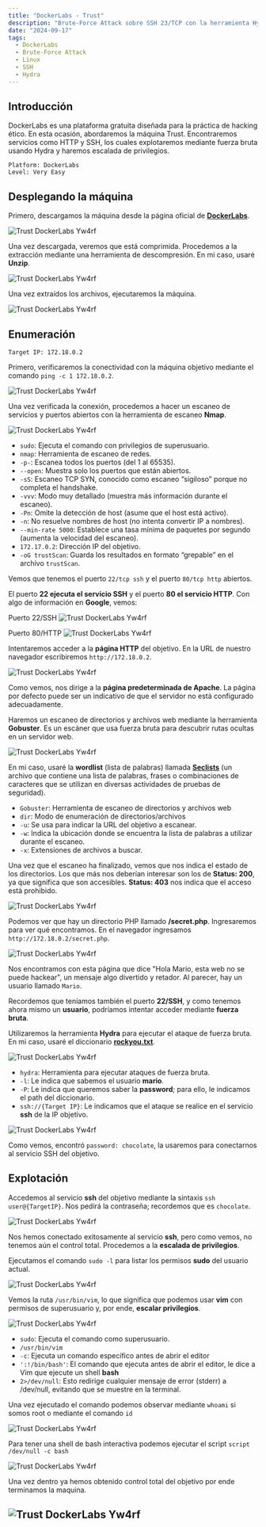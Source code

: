 ```yaml
---
title: "DockerLabs - Trust"
description: "Brute-Force Attack sobre SSH 23/TCP con la herramienta Hydra"
date: "2024-09-17"
tags:
  - DockerLabs
  - Brute-Force Attack
  - Linux
  - SSH
  - Hydra
---
```

## Introducción

DockerLabs es una plataforma gratuita diseñada para la práctica de hacking ético. En esta ocasión, abordaremos la máquina Trust. Encontraremos servicios como HTTP y SSH, los cuales explotaremos mediante fuerza bruta usando Hydra y haremos escalada de privilegios.

~~~
Platform: DockerLabs
Level: Very Easy
~~~

## Desplegando la máquina

Primero, descargamos la máquina desde la página oficial de [**DockerLabs**](https://dockerlabs.es/).

![Trust DockerLabs Yw4rf](https://old-blog-yw4rf.vercel.app/_astro/trust-download.naCChZta_Z1cHPxL.webp)

Una vez descargada, veremos que está comprimida. Procedemos a la extracción mediante una herramienta de descompresión. En mi caso, usaré **Unzip**.

![Trust DockerLabs Yw4rf](https://old-blog-yw4rf.vercel.app/_astro/trust.D9CnnZTX_2hRDuf.webp)

Una vez extraídos los archivos, ejecutaremos la máquina.

![Trust DockerLabs Yw4rf](https://old-blog-yw4rf.vercel.app/_astro/trust0.Dc62sVZo_Z2hPiPg.webp)

## Enumeración 

~~~
Target IP: 172.18.0.2
~~~

Primero, verificaremos la conectividad con la máquina objetivo mediante el comando `ping -c 1 172.18.0.2`.

![Trust DockerLabs Yw4rf](https://old-blog-yw4rf.vercel.app/_astro/trust1.Dim1UleP_ZyJJOO.webp)

Una vez verificada la conexión, procedemos a hacer un escaneo de servicios y puertos abiertos con la herramienta de escaneo **Nmap**.

![Trust DockerLabs Yw4rf](https://old-blog-yw4rf.vercel.app/_astro/trust2.gTGB_LZS_Z2jKROG.webp)

- `sudo`: Ejecuta el comando con privilegios de superusuario.
- `nmap`: Herramienta de escaneo de redes.
- `-p-`: Escanea todos los puertos (del 1 al 65535).
- `--open`: Muestra solo los puertos que están abiertos.
- `-sS`: Escaneo TCP SYN, conocido como escaneo “sigiloso” porque no completa el handshake.
- `-vvv`: Modo muy detallado (muestra más información durante el escaneo).
- `-Pn`: Omite la detección de host (asume que el host está activo).
- `-n`: No resuelve nombres de host (no intenta convertir IP a nombres).
- `--min-rate 5000`: Establece una tasa mínima de paquetes por segundo (aumenta la velocidad del escaneo).
- `172.17.0.2`: Dirección IP del objetivo.
- `-oG trustScan`: Guarda los resultados en formato “grepable” en el archivo `trustScan`.

Vemos que tenemos el puerto `22/tcp ssh` y el puerto `80/tcp http` abiertos.

El puerto **22 ejecuta el servicio SSH** y el puerto **80 el servicio HTTP**. Con algo de información en **Google**, vemos:

Puerto 22/SSH
![Trust DockerLabs Yw4rf](https://old-blog-yw4rf.vercel.app/_astro/trust4.SE_SMAWK_ZJDQEi.webp)

Puerto 80/HTTP
![Trust DockerLabs Yw4rf](https://old-blog-yw4rf.vercel.app/_astro/trust5.9mFnUb3l_2h5zfk.webp)

Intentaremos acceder a la **página HTTP** del objetivo. En la URL de nuestro navegador escribiremos `http://172.18.0.2`. 

![Trust DockerLabs Yw4rf](https://old-blog-yw4rf.vercel.app/_astro/trust6.C2hYp8fB_2soewp.webp)

Como vemos, nos dirige a la **página predeterminada de Apache**. La página por defecto puede ser un indicativo de que el servidor no está configurado adecuadamente.

Haremos un escaneo de directorios y archivos web mediante la herramienta **Gobuster**. Es un escáner que usa fuerza bruta para descubrir rutas ocultas en un servidor web.

![Trust DockerLabs Yw4rf](https://old-blog-yw4rf.vercel.app/_astro/trust7.BGmDIFHm_Z1I31zj.webp)

En mi caso, usaré la **wordlist** (lista de palabras) llamada [**Seclists**](https://github.com/danielmiessler/SecLists) (un archivo que contiene una lista de palabras, frases o combinaciones de caracteres que se utilizan en diversas actividades de pruebas de seguridad).

- `Gobuster`: Herramienta de escaneo de directorios y archivos web 
- `dir`:  Modo de enumeración de directorios/archivos
-  `-u`: Se usa para indicar la URL del objetivo a escanear.
- `-w`: Indica la ubicación donde se encuentra la lista de palabras a utilizar durante el escaneo.
- `-x`: Extensiones de archivos a buscar.

Una vez que el escaneo ha finalizado, vemos que nos indica el estado de los directorios. Los que más nos deberían interesar son los de **Status: 200**, ya que significa que son accesibles. **Status: 403** nos indica que el acceso está prohibido.

![Trust DockerLabs Yw4rf](https://old-blog-yw4rf.vercel.app/_astro/trust8.DaUeDEvE_ZKAS6k.webp)

Podemos ver que hay un directorio PHP llamado **/secret.php**. Ingresaremos para ver qué encontramos. En el navegador ingresamos `http://172.18.0.2/secret.php`.

![Trust DockerLabs Yw4rf](https://old-blog-yw4rf.vercel.app/_astro/trust9.Bz57s5JA_QoyBB.webp)

Nos encontramos con esta página que dice "Hola Mario, esta web no se puede hackear", un mensaje algo divertido y retador. Al parecer, hay un usuario llamado `Mario`.

Recordemos que teníamos también el puerto **22/SSH**, y como tenemos ahora mismo un **usuario**, podríamos intentar acceder mediante **fuerza bruta**.

Utilizaremos la herramienta **Hydra** para ejecutar el ataque de fuerza bruta. En mi caso, usaré el diccionario [**rockyou.txt**](https://github.com/brannondorsey/naive-hashcat/releases/download/data/rockyou.txt).

![Trust DockerLabs Yw4rf](https://old-blog-yw4rf.vercel.app/_astro/trust10.BmSSUqsX_168XF4.webp)

- `hydra`: Herramienta para ejecutar ataques de fuerza bruta.
- `-l`: Le indica que sabemos el usuario **mario**.
- `-P`: Le indica que queremos saber la **password**; para ello, le indicamos el path del diccionario.
- `ssh://{Target IP}`: Le indicamos que el ataque se realice en el servicio **ssh** de la IP objetivo.

![Trust DockerLabs Yw4rf](https://old-blog-yw4rf.vercel.app/_astro/trust11.lkZc3wdT_1ulHKp.webp)

Como vemos, encontró `password: chocolate`, la usaremos para conectarnos al servicio SSH del objetivo.

## Explotación

Accedemos al servicio **ssh** del objetivo mediante la sintaxis `ssh user@{TargetIP}`. Nos pedirá la contraseña; recordemos que es `chocolate`. 

![Trust DockerLabs Yw4rf](https://old-blog-yw4rf.vercel.app/_astro/trust13.HN3rTkqS_21jtFG.webp)

Nos hemos conectado exitosamente al servicio **ssh**, pero como vemos, no tenemos aún el control total. Procedemos a la **escalada de privilegios**.

Ejecutamos el comando `sudo -l` para listar los permisos **sudo** del usuario actual.

![Trust DockerLabs Yw4rf](https://old-blog-yw4rf.vercel.app/_astro/trust14.DXJcRg2-_Z1BcFfE.webp)

Vemos la ruta `/usr/bin/vim`, lo que significa que podemos usar **vim** con permisos de superusuario y, por ende, **escalar privilegios**.

![Trust DockerLabs Yw4rf](https://old-blog-yw4rf.vercel.app/_astro/trust15.B4dHoN2O_ZvEGV6.webp)

- `sudo`: Ejecuta el comando como superusuario.
- `/usr/bin/vim`
- `-c`: Ejecuta un comando específico antes de abrir el editor
- `':!/bin/bash'`: El comando que ejecuta antes de abrir el editor, le dice a Vim que ejecute un shell **bash**
- `2>/dev/null`: Esto redirige cualquier mensaje de error (stderr) a /dev/null, evitando que se muestre en la terminal.

Una vez ejecutado el comando podemos observar mediante `whoami` si somos root o mediante el comando  `id`

![Trust DockerLabs Yw4rf](https://old-blog-yw4rf.vercel.app/_astro/trust16.fH8FJrEp_SMhrj.webp)

Para tener una shell de bash interactiva podemos ejecutar el script `script /dev/null -c bash`

![Trust DockerLabs Yw4rf](https://old-blog-yw4rf.vercel.app/_astro/trust17.B7a2TW9v_Z1Yuv6s.webp)

Una vez dentro ya hemos obtenido control total del objetivo por ende terminamos la maquina.

![Trust DockerLabs Yw4rf](https://old-blog-yw4rf.vercel.app/_astro/trust18.MhJ0ighg_242wjr.webp)
---